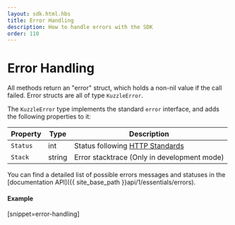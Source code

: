 ```yaml
---
layout: sdk.html.hbs
title: Error Handling
description: How to handle errors with the SDK
order: 110
---
```


# Error Handling

All methods return an "error" struct, which holds a non-nil value if the call failed.
Error structs are all of type `KuzzleError`.

The `KuzzleError` type implements the standard `error` interface, and adds the following properties to it:

| Property   | Type    | Description                       |
| ---------- | ------- | --------------------------------- |
| `Status` | int | Status following [HTTP Standards](https://en.wikipedia.org/wiki/List_of_HTTP_status_codes) |
| `Stack` | string | Error stacktrace (Only in development mode) |

You can find a detailed list of possible errors messages and statuses in the [documentation API]({{ site_base_path }}api/1/essentials/errors).

#### Example
[snippet=error-handling]
